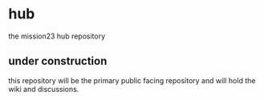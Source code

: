 # hub
the mission23 hub repository 

## under construction
this repository will be the primary public facing repository and will hold the wiki and discussions. 
